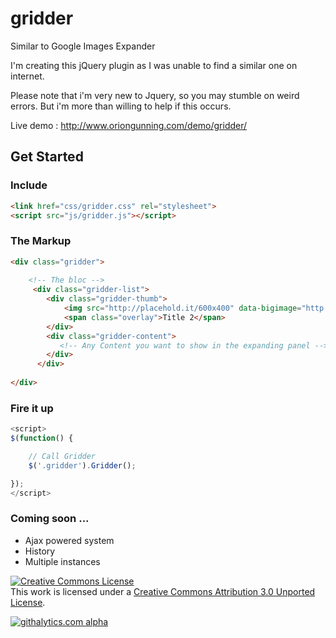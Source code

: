 gridder
=======

Similar to Google Images Expander 

I'm creating this jQuery plugin as I was unable to find a similar one on internet. 

Please note that i'm very new to Jquery, so you may stumble on weird errors. But i'm more than willing to help if this occurs.

Live demo : http://www.oriongunning.com/demo/gridder/

## Get Started

### Include
```html
<link href="css/gridder.css" rel="stylesheet">
<script src="js/gridder.js"></script>
```

### The Markup
```html
<div class="gridder">
	
	<!-- The bloc -->
  	 <div class="gridder-list">
		<div class="gridder-thumb">
		    <img src="http://placehold.it/600x400" data-bigimage="http://placehold.it/600x400" />
		    <span class="overlay">Title 2</span>
		</div>
		<div class="gridder-content">
		   <!-- Any Content you want to show in the expanding panel -->
		</div>
	  </div>
	
</div>
```

### Fire it up
```javascript
<script>
$(function() {

	// Call Gridder
	$('.gridder').Gridder();

});
</script>
```

### Coming soon ...

* Ajax powered system
* History
* Multiple instances

<a rel="license" href="http://creativecommons.org/licenses/by/3.0/"><img alt="Creative Commons License" style="border-width:0" src="http://i.creativecommons.org/l/by/3.0/88x31.png" /></a><br />This work is licensed under a <a rel="license" href="http://creativecommons.org/licenses/by/3.0/">Creative Commons Attribution 3.0 Unported License</a>.

[![githalytics.com alpha](https://cruel-carlota.pagodabox.com/e1b01c4e1624d83a7dc71aecd50575dc "githalytics.com")](http://githalytics.com/oriongunning/gridder)


